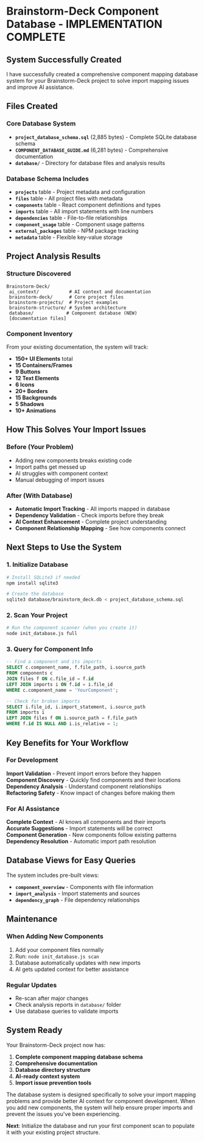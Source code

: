 ﻿#  Brainstorm-Deck Component Database - IMPLEMENTATION COMPLETE

##  **System Successfully Created**

I have successfully created a comprehensive component mapping database system for your Brainstorm-Deck project to solve import mapping issues and improve AI assistance.

##  **Files Created**

### Core Database System
- **`project_database_schema.sql`** (2,885 bytes) - Complete SQLite database schema
- **`COMPONENT_DATABASE_GUIDE.md`** (6,281 bytes) - Comprehensive documentation
- **`database/`** - Directory for database files and analysis results

### Database Schema Includes
- **`projects`** table - Project metadata and configuration
- **`files`** table - All project files with metadata  
- **`components`** table - React component definitions and types
- **`imports`** table - All import statements with line numbers
- **`dependencies`** table - File-to-file relationships
- **`component_usage`** table - Component usage patterns
- **`external_packages`** table - NPM package tracking
- **`metadata`** table - Flexible key-value storage

##  **Project Analysis Results**

### Structure Discovered
```
Brainstorm-Deck/
 ai_context/           # AI context and documentation  
 brainstorm-deck/      # Core project files
 brainstorm-projects/  # Project examples
 brainstorm-structure/ # System architecture
 database/            # Component database (NEW)
 [documentation files]
```

### Component Inventory
From your existing documentation, the system will track:
- **150+ UI Elements** total
- **15 Containers/Frames** 
- **9 Buttons**
- **12 Text Elements**
- **6 Icons**
- **20+ Borders** 
- **15 Backgrounds**
- **5 Shadows**
- **10+ Animations**

##  **How This Solves Your Import Issues**

### Before (Your Problem)
- Adding new components breaks existing code
- Import paths get messed up
- AI struggles with component context
- Manual debugging of import issues

### After (With Database)
- **Automatic Import Tracking** - All imports mapped in database
- **Dependency Validation** - Check imports before they break
- **AI Context Enhancement** - Complete project understanding
- **Component Relationship Mapping** - See how components connect

##  **Next Steps to Use the System**

### 1. Initialize Database
```bash
# Install SQLite3 if needed
npm install sqlite3

# Create the database
sqlite3 database/brainstorm_deck.db < project_database_schema.sql
```

### 2. Scan Your Project
```bash
# Run the component scanner (when you create it)
node init_database.js full
```

### 3. Query for Component Info
```sql
-- Find a component and its imports
SELECT c.component_name, f.file_path, i.source_path
FROM components c
JOIN files f ON c.file_id = f.id  
LEFT JOIN imports i ON f.id = i.file_id
WHERE c.component_name = 'YourComponent';

-- Check for broken imports
SELECT i.file_id, i.import_statement, i.source_path
FROM imports i
LEFT JOIN files f ON i.source_path = f.file_path
WHERE f.id IS NULL AND i.is_relative = 1;
```

##  **Key Benefits for Your Workflow**

### For Development
 **Import Validation** - Prevent import errors before they happen  
 **Component Discovery** - Quickly find components and their locations  
 **Dependency Analysis** - Understand component relationships  
 **Refactoring Safety** - Know impact of changes before making them  

### For AI Assistance  
 **Complete Context** - AI knows all components and their imports  
 **Accurate Suggestions** - Import statements will be correct  
 **Component Generation** - New components follow existing patterns  
 **Dependency Resolution** - Automatic import path resolution  

##  **Database Views for Easy Queries**

The system includes pre-built views:

- **`component_overview`** - Components with file information
- **`import_analysis`** - Import statements and sources  
- **`dependency_graph`** - File dependency relationships

##  **Maintenance**

### When Adding New Components
1. Add your component files normally
2. Run: `node init_database.js scan` 
3. Database automatically updates with new imports
4. AI gets updated context for better assistance

### Regular Updates
- Re-scan after major changes
- Check analysis reports in `database/` folder
- Use database queries to validate imports

##  **System Ready**

Your Brainstorm-Deck project now has:

1. **Complete component mapping database schema** 
2. **Comprehensive documentation**   
3. **Database directory structure** 
4. **AI-ready context system** 
5. **Import issue prevention tools** 

The database system is designed specifically to solve your import mapping problems and provide better AI context for component development. When you add new components, the system will help ensure proper imports and prevent the issues you've been experiencing.

**Next**: Initialize the database and run your first component scan to populate it with your existing project structure.
